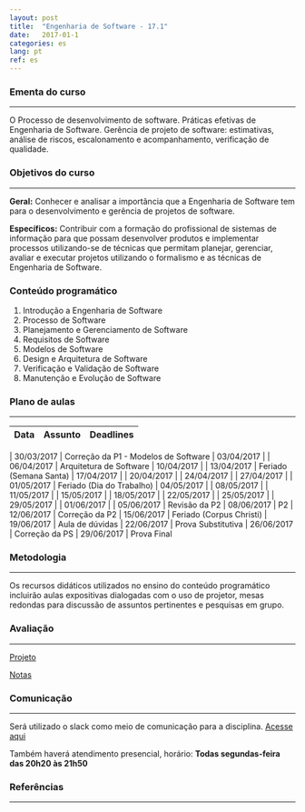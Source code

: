 ```yaml
---
layout: post
title:  "Engenharia de Software - 17.1"
date:   2017-01-1
categories: es
lang: pt
ref: es
---
```


### Ementa do curso
___
O Processo de desenvolvimento de software. Práticas efetivas de Engenharia de Software. Gerência de projeto de software: estimativas, análise de riscos, escalonamento e acompanhamento, verificação de qualidade.

### Objetivos do curso
___
**Geral:**
Conhecer e analisar a importância que a Engenharia de Software tem para o desenvolvimento e gerência de projetos de software.

**Específicos:**
Contribuir com a formação do profissional de sistemas de informação para que possam desenvolver produtos e implementar processos utilizando-se de técnicas que permitam planejar, gerenciar, avaliar e executar projetos utilizando o formalismo e as técnicas de Engenharia de Software.

### Conteúdo programático

1. Introdução a Engenharia de Software
2. Processo de Software
3. Planejamento e Gerenciamento de Software
4. Requisitos de Software
5. Modelos de Software
6. Design e Arquitetura de Software
7. Verificação e Validação de Software
8. Manutenção e Evolução de Software

### Plano de aulas
___

| Data	| Assunto | Deadlines
| :------- | :------ | :------ |

| 30/03/2017 | Correção da P1 -	Modelos de Software 
| 03/04/2017 | 
| 06/04/2017 | Arquitetura de Software 
| 10/04/2017 | 
| 13/04/2017 | Feriado (Semana Santa)
| 17/04/2017 | 
| 20/04/2017 |
| 24/04/2017 |
| 27/04/2017 |
| 01/05/2017 | Feriado (Dia do Trabalho)
| 04/05/2017 |
| 08/05/2017 |
| 11/05/2017 |
| 15/05/2017 |
| 18/05/2017 |
| 22/05/2017 |
| 25/05/2017 |
| 29/05/2017 |
| 01/06/2017 |
| 05/06/2017 |	Revisão da P2
| 08/06/2017 |	P2
| 12/06/2017 |	Correção da P2
| 15/06/2017 |	Feriado (Corpus Christi)
| 19/06/2017 |	Aula de dúvidas
| 22/06/2017 |	Prova Substitutiva
| 26/06/2017 |	Correção da PS
| 29/06/2017 |	Prova Final


### Metodologia
___
Os recursos didáticos utilizados no ensino do conteúdo programático incluirão aulas expositivas dialogadas com o uso de projetor, mesas redondas para discussão de assuntos pertinentes e pesquisas em grupo.

### Avaliação
___
[Projeto]()

[Notas]()

### Comunicação
___
Será utilizado o slack como meio de comunicação para a disciplina. [Acesse aqui]()

Também haverá atendimento presencial, horário: **Todas segundas-feira das 20h20 às 21h50**

### Referências
___

